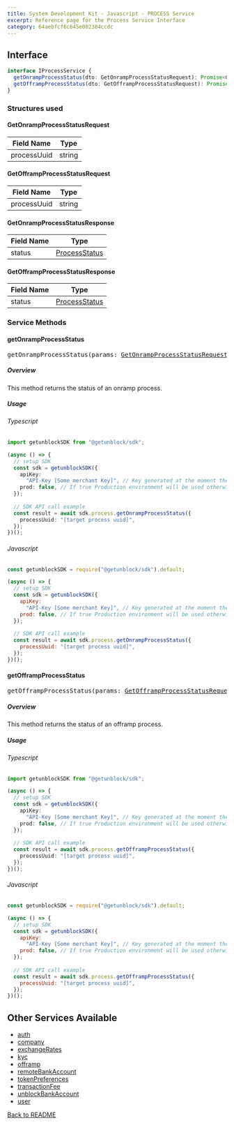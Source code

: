 ```yaml
---
title: System Development Kit - Javascript - PROCESS Service
excerpt: Reference page for the Process Service Interface
category: 64aebfcf6c645e002384ccdc
---
```


## Interface

```typescript
interface IProcessService {
  getOnrampProcessStatus(dto: GetOnrampProcessStatusRequest): Promise<GetOnrampProcessStatusResponse>;
  getOfframpProcessStatus(dto: GetOfframpProcessStatusRequest): Promise<GetOfframpProcessStatusResponse>;
}
```

### Structures used

#### <span id="GetOnrampProcessStatusRequest"></span>GetOnrampProcessStatusRequest

| Field Name | Type |
| ---------- | ---- |
| processUuid | string |

#### <span id="GetOfframpProcessStatusRequest"></span>GetOfframpProcessStatusRequest

| Field Name | Type |
| ---------- | ---- |
| processUuid | string |

#### <span id="GetOnrampProcessStatusResponse"></span>GetOnrampProcessStatusResponse

| Field Name | Type |
| ---------- | ---- |
| status | [ProcessStatus](COMMON_TYPES.md#Processstatus) |

#### <span id="GetOfframpProcessStatusResponse"></span>GetOfframpProcessStatusResponse

| Field Name | Type |
| ---------- | ---- |
| status | [ProcessStatus](COMMON_TYPES.md#Processstatus) |

### Service Methods

#### getOnrampProcessStatus

<div><pre>getOnrampProcessStatus(params: <a href="#GetOnrampProcessStatusRequest">GetOnrampProcessStatusRequest</a>): Promise&#60;<a href="#GetOnrampProcessStatusResponse">GetOnrampProcessStatusResponse</a>&#62;</pre></div>

##### Overview

This method returns the status of an onramp process.

##### Usage

###### Typescript

```typescript
import getunblockSDK from "@getunblock/sdk";

(async () => {
  // setup SDK
  const sdk = getunblockSDK({
    apiKey:
      "API-Key [Some merchant Key]", // Key generated at the moment the merchant was created in getunblock system
    prod: false, // If true Production environment will be used otherwise Sandbox will be used instead
  });
  
  // SDK API call example
  const result = await sdk.process.getOnrampProcessStatus({
    processUuid: "[target process uuid]",
  });
})();
```

###### Javascript

```javascript
const getunblockSDK = require("@getunblock/sdk").default;

(async () => {
  // setup SDK
  const sdk = getunblockSDK({
    apiKey:
      "API-Key [Some merchant Key]", // Key generated at the moment the merchant was created in getunblock system
    prod: false, // If true Production environment will be used otherwise Sandbox will be used instead
  });
  
  // SDK API call example
  const result = await sdk.process.getOnrampProcessStatus({
    processUuid: "[target process uuid]",
  });
})();
```

#### getOfframpProcessStatus

<div><pre>getOfframpProcessStatus(params: <a href="#GetOfframpProcessStatusRequest">GetOfframpProcessStatusRequest</a>): Promise&#60;<a href="#GetOfframpProcessStatusResponse">GetOfframpProcessStatusResponse</a>&#62;</pre></div>

##### Overview

This method returns the status of an offramp process.

##### Usage

###### Typescript

```typescript
import getunblockSDK from "@getunblock/sdk";

(async () => {
  // setup SDK
  const sdk = getunblockSDK({
    apiKey:
      "API-Key [Some merchant Key]", // Key generated at the moment the merchant was created in getunblock system
    prod: false, // If true Production environment will be used otherwise Sandbox will be used instead
  });
  
  // SDK API call example
  const result = await sdk.process.getOfframpProcessStatus({
    processUuid: "[target process uuid]",
  });
})();
```

###### Javascript

```javascript
const getunblockSDK = require("@getunblock/sdk").default;

(async () => {
  // setup SDK
  const sdk = getunblockSDK({
    apiKey:
      "API-Key [Some merchant Key]", // Key generated at the moment the merchant was created in getunblock system
    prod: false, // If true Production environment will be used otherwise Sandbox will be used instead
  });
  
  // SDK API call example
  const result = await sdk.process.getOfframpProcessStatus({
    processUuid: "[target process uuid]",
  });
})();
```

## Other Services Available

* [auth](AUTH.md)
* [company](COMPANY.md)
* [exchangeRates](EXCHANGE_RATES.md)
* [kyc](KYC.md)
* [offramp](OFFRAMP.md)
* [remoteBankAccount](REMOTE_BANK_ACCOUNT.md)
* [tokenPreferences](TOKEN_PREFERENCES.md)
* [transactionFee](TRANSACTION_FEE.md)
* [unblockBankAccount](UNBLOCK_BANK_ACCOUNT.md)
* [user](USER.md)

[Back to README](README.md)
